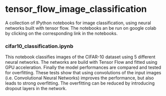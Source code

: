 # tensor_flow_image_classification
A collection of IPython notebooks for image classification, using neural networks built with tensor flow. The notebooks an be run on google colab by clicking on the corresponding link in the notebooks.

### cifar10_classification.ipynb
This notebook classifies images of the CIFAR-10 dataset using 5 different neural networks. The networks are build with Tensor Flow and fitted using GPU acceleration. Finally the model performances are compared and tested for overfitting. These tests show that using convolutions of the input images
(i.e. Convolutional Neural Networks) improves the performance, but also leads to strong overfitting. The overfitting can be reduced by introducing dropout layers in the network.

